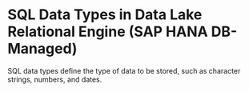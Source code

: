<!-- loio4d02d1bb80cf4ba9872735ffb7ba52bc -->

# SQL Data Types in Data Lake Relational Engine \(SAP HANA DB-Managed\)

SQL data types define the type of data to be stored, such as character strings, numbers, and dates.

